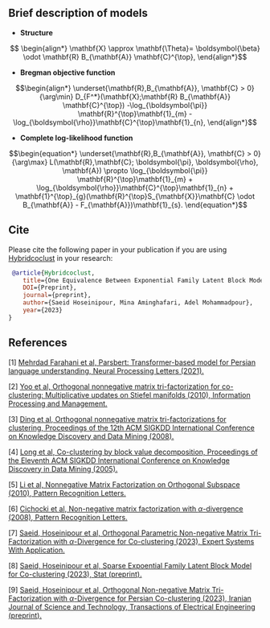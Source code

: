 ## Brief description of models

- **Structure**
```math
	\begin{align*}
		\mathbf{X} \approx \mathbf{\Theta}= \boldsymbol{\beta} \odot
			\mathbf{R} B_{\mathbf{A}} \mathbf{C}^{\top},
	\end{align*}
```
- **Bregman objective function**
```math
\begin{align*}
	\underset{\mathbf{R},B_{\mathbf{A}}, \mathbf{C} > 0}{\arg\min}
	D_{F^*}(\mathbf{X};\mathbf{R} B_{\mathbf{A}} \mathbf{C}^{\top})
	-\log_{\boldsymbol{\pi}} \mathbf{R}^{\top}\mathbf{1}_{m} -
	\log_{\boldsymbol{\rho}}\mathbf{C}^{\top}\mathbf{1}_{n},
\end{align*}
```

- **Complete log-likelihood function**
```math
\begin{equation*}
\underset{\mathbf{R},B_{\mathbf{A}}, \mathbf{C} > 0}{\arg\max}
	L(\mathbf{R},\mathbf{C}; \boldsymbol{\pi}, \boldsymbol{\rho}, \mathbf{A})
	\propto
	\log_{\boldsymbol{\pi}} \mathbf{R}^{\top}\mathbf{1}_{m}
		+
	\log_{\boldsymbol{\rho}}\mathbf{C}^{\top}\mathbf{1}_{n}
	+
	\mathbf{1}^{\top}_{g}(\mathbf{R}^{\top}S_{\mathbf{X}}\mathbf{C} \odot  B_{\mathbf{A}} -  F_{\mathbf{A}})\mathbf{1}_{s}.
\end{equation*}
```


## Cite
Please cite the following paper in your publication if you are using [Hybridcoclust]() in your research:

```bibtex
 @article{Hybridcoclust, 
    title={One Equivalence Between Exponential Family Latent Block Model and Bregman Non-negative Matrix Tri-factorization for Co-clustering.}, 
    DOI={Preprint}, 
    journal={preprint}, 
    author={Saeid Hoseinipour, Mina Aminghafari, Adel Mohammadpour}, 
    year={2023}
} 
```
## References

[1] [Mehrdad Farahani et al, Parsbert: Transformer-based model for Persian language understanding, Neural Processing Letters (2021).](https://github.com/Saeidhoseinipour/parsbert) 

[2] [Yoo et al, Orthogonal nonnegative matrix tri-factorization for co-clustering: Multiplicative updates on Stiefel manifolds (2010), 
	Information Processing and Management.](https://www.sciencedirect.com/science/article/abs/pii/S0306457310000038)
	
[3] [Ding et al, Orthogonal nonnegative matrix tri-factorizations for clustering, Proceedings of the 12th ACM SIGKDD International Conference on Knowledge Discovery and Data Mining (2008).](https://dl.acm.org/doi/abs/10.1145/1150402.1150420)

[4] [Long et al, Co-clustering by block value decomposition, Proceedings of the Eleventh ACM SIGKDD International Conference on Knowledge Discovery in Data 	Mining (2005).](https://dl.acm.org/doi/abs/10.1145/1081870.1081949)

[5] [Li et al, Nonnegative Matrix Factorization on Orthogonal Subspace (2010), Pattern Recognition Letters.](sciencedirect.com/science/article/abs/pii/S0167865509003651)

[6] [Cichocki et al, Non-negative matrix factorization with $\alpha$-divergence (2008), Pattern Recognition Letters.](https://www.sciencedirect.com/science/article/abs/pii/S0167865508000767)

[7] [Saeid, Hoseinipour et al, Orthogonal Parametric Non-negative Matrix Tri-Factorization with $\alpha$-Divergence for Co-clustering (2023), Expert Systems With Application.](https://doi.org/10.1016/j.eswa.2023.120680)

[8] [Saeid, Hoseinipour et al, Sparse Expoential Family Latent Block Model for Co-clustering (2023), Stat (preprint).]()

[9] [Saeid, Hoseinipour et al, Orthogonal Non-negative Matrix Tri-Factorization with $\alpha$-Divergence for Persian Co-clustering (2023), Iranian Journal of Science and Technology, Transactions of Electrical Engineering (preprint).]()



